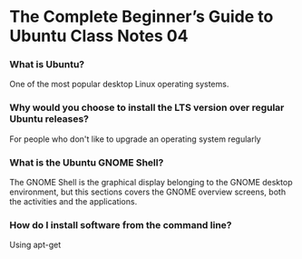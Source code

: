 # The Complete Beginner’s Guide to Ubuntu Class Notes 04
### What is Ubuntu?
One of the most popular desktop Linux operating systems.
### Why would you choose to install the LTS version over regular Ubuntu releases?
For people who don't like to upgrade an operating system regularly
### What is the Ubuntu GNOME Shell?
The GNOME Shell is the graphical display belonging to the GNOME desktop environment, but this sections covers the GNOME overview screens, both the activities and the applications.
### How do I install software from the command line?
Using apt-get
